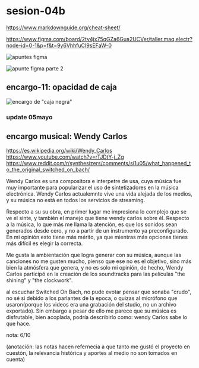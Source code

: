# sesion-04b

<https://www.markdownguide.org/cheat-sheet/>

<https://www.figma.com/board/2tv4jx75qGZa6Gua2UCVer/taller.maq.electr?node-id=0-1&p=f&t=9y6VhhfuCI9sEFaW-0>

![apuntes figma](./archivos/tme-04b-apunte.png)

![apunte figma parte 2](./archivos/tme-04b-relevante.png)

## encargo-11: opacidad de caja

![encargo de "caja negra"](./archivos/tme-04b-cajaNegra.png)

### update 05mayo

## encargo musical: Wendy Carlos

<https://es.wikipedia.org/wiki/Wendy_Carlos>
<https://www.youtube.com/watch?v=rTJDtY-j_Zg>
<https://www.reddit.com/r/synthesizers/comments/si1u05/what_happened_to_the_original_switched_on_bach/>

Wendy Carlos es una compositora e interpetre de usa, cuya música fue muy importante para popularizar el uso de sintetizadores en la música electrónica. Wendy Carlos actualemnte vive una vida alejada de los medios, y su música no está en todos los servicios de streaming.

Respecto a su su obra, en primer lugar me impresiona lo complejo que se ve el sinte, y también el manejo que tiene wendy carlos sobre él. Respecto a la música, lo que más me llama la atención, es que los sonidos sean generados desde cero, y no a partir de un instrumento ya preconfigurado. En mi opinión esto tiene más mérito, ya que mientras más opciones tienes más difícil es elegir la correcta.

Me gusta la ambientación que logra generar con su música, aunque las canciones no me gusten mucho, pienso que ese no es el objetivo, sino más bien la atmósfera que genera, y no es solo mi opinión, de hecho, Wendy Carlos participó en la creación de los soundtracks para las películas "the shining" y "the clockwork".  

al escuchar Switched On Bach, no pude evotar pensar que sonaba "crudo", no sé si debido a los parlantes de la epoca, o quizas al micrófono que usaron(porque los videos era una grabación del studio, no un archivo exportado). Sin embargo a pesar de ello me parece que su música es disfrutable, bien acoplada, podría describirlo como: wendy Carlos sabe lo que hace.

nota: 6/10

(anotación: las notas hacen refernecia a que tanto me gustó el proyecto en cuestón, la relevancia histórica y aportes al medio no son tomados en cuenta)
